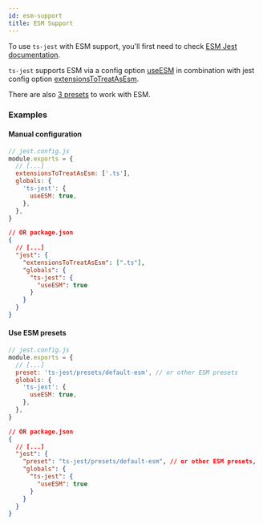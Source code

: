 ```yaml
---
id: esm-support
title: ESM Support
---
```


To use `ts-jest` with ESM support, you'll first need to check [ESM Jest documentation](https://jestjs.io/docs/en/ecmascript-modules).

`ts-jest` supports ESM via a config option [useESM](../getting-started/options/useESM) in combination with jest config option [extensionsToTreatAsEsm](https://jestjs.io/docs/en/next/configuration#extensionstotreatasesm-arraystring).

There are also [3 presets](../getting-started/presets.md) to work with ESM.

### Examples

#### Manual configuration

```js
// jest.config.js
module.exports = {
  // [...]
  extensionsToTreatAsEsm: ['.ts'],
  globals: {
    'ts-jest': {
      useESM: true,
    },
  },
}
```

```json
// OR package.json
{
  // [...]
  "jest": {
    "extensionsToTreatAsEsm": [".ts"],
    "globals": {
      "ts-jest": {
        "useESM": true
      }
    }
  }
}
```

#### Use ESM presets

```js
// jest.config.js
module.exports = {
  // [...]
  preset: 'ts-jest/presets/default-esm', // or other ESM presets
  globals: {
    'ts-jest': {
      useESM: true,
    },
  },
}
```

```json
// OR package.json
{
  // [...]
  "jest": {
    "preset": "ts-jest/presets/default-esm", // or other ESM presets,
    "globals": {
      "ts-jest": {
        "useESM": true
      }
    }
  }
}
```
